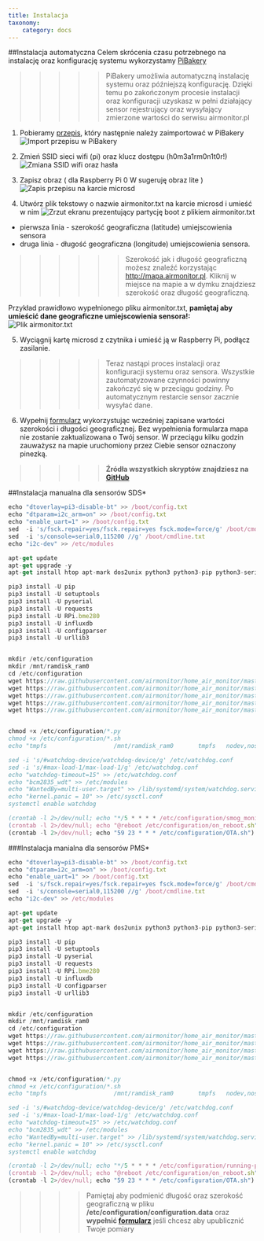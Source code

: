 ```yaml
---
title: Instalacja
taxonomy:
    category: docs
---
```


##Instalacja automatyczna
Celem skrócenia czasu potrzebnego na instalację oraz konfigurację systemu wykorzystamy [PiBakery](http://www.pibakery.org/download.html)

>>>>>PiBakery umożliwia automatyczną instalację systemu oraz późniejszą konfigurację. Dzięki temu po zakończonym procesie instalacji oraz konfiguracji uzyskasz w pełni działający sensor rejestrujący oraz wysyłający zmierzone wartości do serwisu airmonitor.pl

1. Pobieramy [przepis](https://raw.githubusercontent.com/airmonitor/home_air_monitor/master/recipe_short.xml), który następnie należy zaimportować w PiBakery
![Import przepisu w PiBakery](http://airmonitor.pl/images/image11.jpg)

2. Zmień SSID sieci wifi (pi) oraz klucz dostępu (h0m3a1rm0n1t0r!)
![Zmiana SSID wifi oraz hasła](http://airmonitor.pl/images/image5.jpg)

3. Zapisz obraz ( dla Raspberry Pi 0 W sugeruję obraz lite )
![Zapis przepisu na karcie microsd](http://airmonitor.pl/images/image8.jpg)

4. Utwórz plik tekstowy o nazwie airmonitor.txt na karcie microsd i umieść w nim
![Zrzut ekranu prezentujący partycję boot z plikiem airmonitor.txt](http://airmonitor.pl/images/image6.jpg)
- pierwsza linia - szerokość geograficzna (latitude) umiejscowienia sensora
- druga linia - długość geograficzna (longitude) umiejscowienia sensora.

>>>>>>Szerokość jak i długość geograficzną możesz znaleźć korzystając http://mapa.airmonitor.pl. Kliknij w miejsce na mapie a w dymku znajdziesz szerokość oraz długość geograficzną.

Przykład prawidłowo wypełnionego pliku airmonitor.txt, **pamiętaj aby umieścić dane geograficzne umiejscowienia sensora!:**
![Plik airmonitor.txt](http://airmonitor.pl/images/image18.jpg)

5. Wyciągnij kartę microsd z czytnika i umieść ją w Raspberry Pi, podłącz zasilanie.

>>>>>Teraz nastąpi proces instalacji oraz konfiguracji systemu oraz sensora. Wszystkie zautomatyzowane czynności powinny zakończyć się w przeciągu godziny. Po automatycznym restarcie sensor zacznie wysyłać dane.

6. Wypełnij [formularz](https://docs.google.com/forms/d/e/1FAIpQLSdw72_DggyrK7xnSQ1nR11Y-YK4FYWk_MF9QbecpOERql-T2w/viewform) wykorzystując wcześniej zapisane wartości szerokości i długości geograficznej. Bez wypełnienia formularza mapa nie zostanie zaktualizowana o Twój sensor. W przeciągu kilku godzin zauważysz na mapie uruchomiony przez Ciebie sensor oznaczony pinezką.

>>>>>**Źródła wszystkich skryptów znajdziesz na [GitHub](https://github.com/airmonitor/home_air_monitor)**


##Instalacja manualna dla sensorów SDS*
```js
echo "dtoverlay=pi3-disable-bt" >> /boot/config.txt
echo "dtparam=i2c_arm=on" >> /boot/config.txt
echo "enable_uart=1" >> /boot/config.txt
sed  -i 's/fsck.repair=yes/fsck.repair=yes fsck.mode=force/g' /boot/cmdline.txt
sed  -i 's/console=serial0,115200 //g' /boot/cmdline.txt
echo "i2c-dev" >> /etc/modules

apt-get update
apt-get upgrade -y
apt-get install htop apt-mark dos2unix python3 python3-pip python3-serial python3-pip vim apt-show-versions mailutils exfat-fuse exfat-utils screen curl wiringpi i2c-tools aptitude watchdog

pip3 install -U pip
pip3 install -U setuptools
pip3 install -U pyserial
pip3 install -U requests
pip3 install -U RPi.bme280
pip3 install -U influxdb
pip3 install -U configparser
pip3 install -U urllib3


mkdir /etc/configuration
mkdir /mnt/ramdisk_ram0
cd /etc/configuration
wget https://raw.githubusercontent.com/airmonitor/home_air_monitor/master/configuration.data
wget https://raw.githubusercontent.com/airmonitor/home_air_monitor/master/sds011.py
wget https://raw.githubusercontent.com/airmonitor/home_air_monitor/master/smog_monitor.py
wget https://raw.githubusercontent.com/airmonitor/home_air_monitor/master/OTA.sh
wget https://raw.githubusercontent.com/airmonitor/home_air_monitor/master/on_reboot.sh


chmod +x /etc/configuration/*.py
chmod +x /etc/configuration/*.sh
echo "tmpfs                   /mnt/ramdisk_ram0       tmpfs   nodev,nosuid,size=1M 0 0" >> /etc/fstab

sed -i 's/#watchdog-device/watchdog-device/g' /etc/watchdog.conf
sed -i 's/#max-load-1/max-load-1/g' /etc/watchdog.conf
echo "watchdog-timeout=15" >> /etc/watchdog.conf
echo "bcm2835_wdt" >> /etc/modules
echo "WantedBy=multi-user.target" >> /lib/systemd/system/watchdog.service
echo "kernel.panic = 10" >> /etc/sysctl.conf
systemctl enable watchdog

(crontab -l 2>/dev/null; echo "*/5 * * * * /etc/configuration/smog_monitor.py") | crontab -
(crontab -l 2>/dev/null; echo "@reboot /etc/configuration/on_reboot.sh") | crontab -
(crontab -l 2>/dev/null; echo "59 23 * * * /etc/configuration/OTA.sh") | crontab -
```


###Instalacja manialna dla sensorów PMS*
```js
echo "dtoverlay=pi3-disable-bt" >> /boot/config.txt
echo "dtparam=i2c_arm=on" >> /boot/config.txt
echo "enable_uart=1" >> /boot/config.txt
sed  -i 's/fsck.repair=yes/fsck.repair=yes fsck.mode=force/g' /boot/cmdline.txt
sed  -i 's/console=serial0,115200 //g' /boot/cmdline.txt
echo "i2c-dev" >> /etc/modules

apt-get update
apt-get upgrade -y
apt-get install htop apt-mark dos2unix python3 python3-pip python3-serial python3-pip vim apt-show-versions mailutils exfat-fuse exfat-utils screen curl wiringpi i2c-tools aptitude watchdog

pip3 install -U pip
pip3 install -U setuptools
pip3 install -U pyserial
pip3 install -U requests
pip3 install -U RPi.bme280
pip3 install -U influxdb
pip3 install -U configparser
pip3 install -U urllib3


mkdir /etc/configuration
mkdir /mnt/ramdisk_ram0
cd /etc/configuration
wget https://raw.githubusercontent.com/airmonitor/home_air_monitor/master/configuration.data
wget https://raw.githubusercontent.com/airmonitor/home_air_monitor/master/running-pms.py
wget https://raw.githubusercontent.com/airmonitor/home_air_monitor/master/OTA.sh
wget https://raw.githubusercontent.com/airmonitor/home_air_monitor/master/on_reboot.sh


chmod +x /etc/configuration/*.py
chmod +x /etc/configuration/*.sh
echo "tmpfs                   /mnt/ramdisk_ram0       tmpfs   nodev,nosuid,size=1M 0 0" >> /etc/fstab

sed -i 's/#watchdog-device/watchdog-device/g' /etc/watchdog.conf
sed -i 's/#max-load-1/max-load-1/g' /etc/watchdog.conf
echo "watchdog-timeout=15" >> /etc/watchdog.conf
echo "bcm2835_wdt" >> /etc/modules
echo "WantedBy=multi-user.target" >> /lib/systemd/system/watchdog.service
echo "kernel.panic = 10" >> /etc/sysctl.conf
systemctl enable watchdog

(crontab -l 2>/dev/null; echo "*/5 * * * * /etc/configuration/running-pms.py") | crontab -
(crontab -l 2>/dev/null; echo "@reboot /etc/configuration/on_reboot.sh") | crontab -
(crontab -l 2>/dev/null; echo "59 23 * * * /etc/configuration/OTA.sh") | crontab -
```


>>>>Pamiętaj aby podmienić długość oraz szerokość geograficzną w pliku **/etc/configuration/configuration.data** oraz **wypełnić [formularz](https://docs.google.com/forms/d/e/1FAIpQLSdw72_DggyrK7xnSQ1nR11Y-YK4FYWk_MF9QbecpOERql-T2w/viewform)** jeśli chcesz aby upublicznić Twoje pomiary